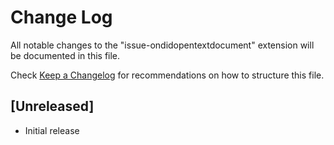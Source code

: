 # Change Log

All notable changes to the "issue-ondidopentextdocument" extension will be documented in this file.

Check [Keep a Changelog](http://keepachangelog.com/) for recommendations on how to structure this file.

## [Unreleased]

- Initial release